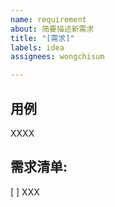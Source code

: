 ```yaml
---
name: requirement
about: 简要描述新需求
title: "[需求]"
labels: idea
assignees: wongchisum

---
```


## 用例
XXXX

## 需求清单:

[ ] XXX
